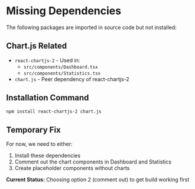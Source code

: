 # Missing Dependencies

The following packages are imported in source code but not installed:

## Chart.js Related
- `react-chartjs-2` - Used in:
  - `src/components/Dashboard.tsx`
  - `src/components/Statistics.tsx`
- `chart.js` - Peer dependency of react-chartjs-2

## Installation Command

```bash
npm install react-chartjs-2 chart.js
```

## Temporary Fix

For now, we need to either:
1. Install these dependencies
2. Comment out the chart components in Dashboard and Statistics
3. Create placeholder components without charts

**Current Status:** Choosing option 2 (comment out) to get build working first


